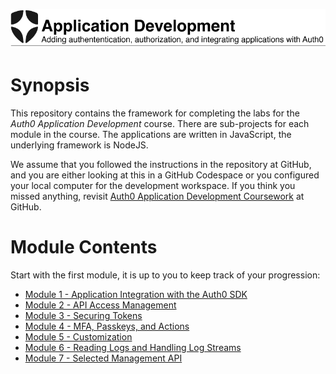 ![Lab Banner](./.assets/images/application-development-banner.png)

# Synopsis

This repository contains the framework for completing the labs for the
*Auth0 Application Development* course.
There are sub-projects for each module in the course.
The applications are written in JavaScript, the underlying framework is NodeJS.

We assume that you followed the instructions in the repository at GitHub,
and you are either looking at this in a GitHub Codespace or
you configured your local computer for the development workspace.
If you think you missed anything, revisit
[Auth0 Application Development Coursework](https://github.com/jmussman/auth0-application-development) at GitHub.

# Module Contents

Start with the first module, it is up to you to keep track of your progression:

* [Module 1 - Application Integration with the Auth0 SDK](module01-instructions.md)
* [Module 2 - API Access Management](module06-instructions.md)
* [Module 3 - Securing Tokens](module03-instructions.md)
* [Module 4 - MFA, Passkeys, and Actions](module04-instructions.md)
* [Module 5 - Customization](module05-instructions.md)
* [Module 6 - Reading Logs and Handling Log Streams](module07-instructions.md)
* [Module 7 - Selected Management API](module08-instructions.md9)